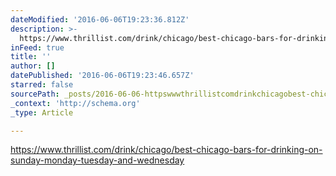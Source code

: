 ```yaml
---
dateModified: '2016-06-06T19:23:36.812Z'
description: >-
  https://www.thrillist.com/drink/chicago/best-chicago-bars-for-drinking-on-sunday-monday-tuesday-and-wednesday
inFeed: true
title: ''
author: []
datePublished: '2016-06-06T19:23:46.657Z'
starred: false
sourcePath: _posts/2016-06-06-httpswwwthrillistcomdrinkchicagobest-chicago-bars-fo.md
_context: 'http://schema.org'
_type: Article

---
```

https://www.thrillist.com/drink/chicago/best-chicago-bars-for-drinking-on-sunday-monday-tuesday-and-wednesday